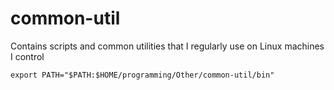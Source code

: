 # common-util
Contains scripts and common utilities that I regularly use on Linux machines I control

```
export PATH="$PATH:$HOME/programming/Other/common-util/bin"
```
